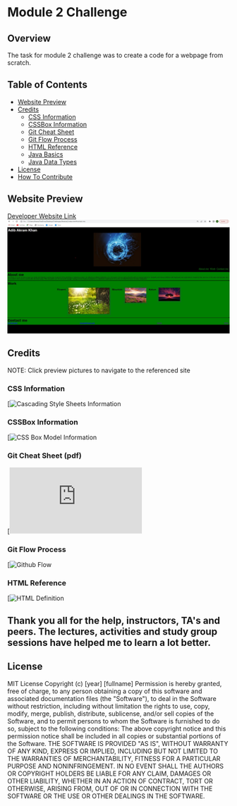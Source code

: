 # Module 2 Challenge

## Overview
The task for module 2 challenge was to create a code for a webpage from scratch. 
## Table of Contents
- [Website Preview](#website-preview)
- [Credits](#credits)
    - [CSS Information](#css-information)
    - [CSSBox Information](#cssbox-information)
    - [Git Cheat Sheet](#git-cheat-sheet-pdf)
    - [Git Flow Process](#git-flow-process)
    - [HTML Reference](#html-reference)
    - [Java Basics](#java-basics)
    - [Java Data Types](#java-data-types)
- [License](#license)
- [How To Contribute](#how-to-contribute)
## Website Preview
[Developer Website Link](https://khanadib21.github.io/challenge2/)
![Developer Portfolio Website](./assets/images/webpagescreenshot.jpg)
## Credits
NOTE: Click preview pictures to navigate to the referenced site
### CSS Information
[![Cascading Style Sheets Information](https://developer.mozilla.org/en-US/docs/Web/CSS)
### CSSBox Information
[![CSS Box Model Information](https://developer.mozilla.org/en-US/docs/Learn/CSS/Building_blocks/The_box_model)
### Git Cheat Sheet (pdf)
[![GitHub Cheat Sheet](https://education.github.com/git-cheat-sheet-education.pdf)
### Git Flow Process
[![Github Flow](https://docs.github.com/en/get-started/quickstart/github-flow)
### HTML Reference
[![HTML Definition](https://www.w3schools.com/tags/tag_meta.asp)
## Thank you all for the help, instructors, TA's and peers. The lectures, activities and study group sessions have helped me to learn a lot better.
## License
MIT License
Copyright (c) [year] [fullname]
Permission is hereby granted, free of charge, to any person obtaining a copy
of this software and associated documentation files (the "Software"), to deal
in the Software without restriction, including without limitation the rights
to use, copy, modify, merge, publish, distribute, sublicense, and/or sell
copies of the Software, and to permit persons to whom the Software is
furnished to do so, subject to the following conditions:
The above copyright notice and this permission notice shall be included in all
copies or substantial portions of the Software.
THE SOFTWARE IS PROVIDED "AS IS", WITHOUT WARRANTY OF ANY KIND, EXPRESS OR
IMPLIED, INCLUDING BUT NOT LIMITED TO THE WARRANTIES OF MERCHANTABILITY,
FITNESS FOR A PARTICULAR PURPOSE AND NONINFRINGEMENT. IN NO EVENT SHALL THE
AUTHORS OR COPYRIGHT HOLDERS BE LIABLE FOR ANY CLAIM, DAMAGES OR OTHER
LIABILITY, WHETHER IN AN ACTION OF CONTRACT, TORT OR OTHERWISE, ARISING FROM,
OUT OF OR IN CONNECTION WITH THE SOFTWARE OR THE USE OR OTHER DEALINGS IN THE
SOFTWARE.